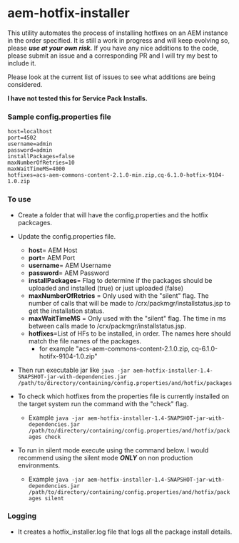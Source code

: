 # aem-hotfix-installer
This utility automates the process of installing hotfixes on an AEM instance in the order specified.
It is still a work in progress and will keep evolving so, please **_use at your own risk._**
If you have any nice additions to the code, please submit an issue and a corresponding PR and I will try my best to include it.

Please look at the current list of issues to see what additions are being considered.

**I have not tested this for Service Pack Installs.**

### Sample config.properties file
```
host=localhost
port=4502
username=admin
password=admin
installPackages=false
maxNumberOfRetries=10
maxWaitTimeMS=4000
hotfixes=acs-aem-commons-content-2.1.0-min.zip,cq-6.1.0-hotfix-9104-1.0.zip
```


### To use
* Create a folder that will have the config.properties and the hotfix packcages.
* Update the config.properties file.
    * **host**= AEM Host
    * **port**= AEM Port
    * **username**= AEM Username
    * **password**= AEM Password
    * **installPackages**= Flag to determine if the packages should be uploaded and installed (true) or just uploaded (false)
    * **maxNumberOfRetries** = Only used with the "silent" flag. The number of calls that will be made to /crx/packmgr/installstatus.jsp to get the installation status.
    * **maxWaitTimeMS** = Only used with the "silent" flag. The time in ms between calls made to /crx/packmgr/installstatus.jsp.
    * **hotfixes**=List of HFs to be installed, in order. The names here should match the file names of the packages.
        * for example "acs-aem-commons-content-2.1.0.zip, cq-6.1.0-hotifx-9104-1.0.zip"
* Then run executable jar like `java -jar aem-hotfix-installer-1.4-SNAPSHOT-jar-with-dependencies.jar /path/to/directory/containing/config.properties/and/hotfix/packages`

* To check which hotfixes from the properties file is currently installed on the target system run the command with the "check" flag.
    * Example `java -jar aem-hotfix-installer-1.4-SNAPSHOT-jar-with-dependencies.jar /path/to/directory/containing/config.properties/and/hotfix/packages check`

* To run in silent mode execute using the command below. I would recommend using the silent mode **_ONLY_** on non production environments.
   * Example `java -jar aem-hotfix-installer-1.4-SNAPSHOT-jar-with-dependencies.jar /path/to/directory/containing/config.properties/and/hotfix/packages silent`

### Logging
* It creates a hotfix_installer.log file that logs all the package install details.